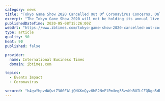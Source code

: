 ```yaml
---
category: news
title: "Tokyo Game Show 2020 Cancelled Out Of Coronavirus Concerns, Online Event To Happen Instead"
excerpt: "The Tokyo Game Show 2020 will not be holding its annual live event this year, instead opting for a safer, stay-at-home and friendly online event."
publishedDateTime: 2020-05-08T15:26:00Z
webUrl: "https://www.ibtimes.com/tokyo-game-show-2020-cancelled-out-coronavirus-concerns-online-event-happen-instead-2972949"
type: article
quality: 90
heat: 90
published: false

provider:
  name: International Business Times
  domain: ibtimes.com

topics:
  - Events Impact
  - Coronavirus

secured: "h4gwYhpvdWQwiZ300FAljQNXKnQyv6hB2NvPlPmUeg35zvKhRUILCFQDgo5dDniohgYto76+sG+G0xjkI1E6yoSF25sdELgOEUB1DFNvFKQvn4ZTgsf6tYYJ2KZ0HnK+ltFbWhNKUlZFNzb8osuNW1OxGJIAXR51VC5UB7Bfg885fdmBI96snijrQOlpYjNT2VZgAgGOtp8T3Z1Q9COD6Uif1zdHmttwBEQdA+l4WTHrnjCRaMfrHKlGu8v2+WSAzgDQZ//Oc9ugpNs0RmnC1uTzpP5ZKIs3ADKW9W+PGssqqAx7LvFlgLXUh7of5SYYjC0qxGTcK8fgXJsfCEZHoRyh2VW7Fr8QNyIFqoy98freZNkUTpHGwJ3x9HJBVh6/yJJaYAyF3jW6TbHZj3VEoPDYnHaHG6ZwAqGXifTD+HMQcgAMSeb5W8d7ZSjruJs2s3qbGW/L3yIDCIBH1EVPWAfNMRzySHTww+isZC2XgcE=;Ujaj34LHkc7MZJ0nNfuPnA=="
---
```


